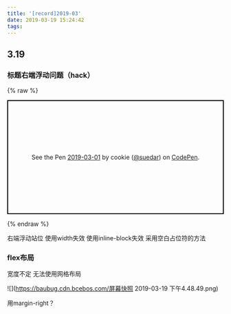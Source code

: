 ```yaml
---
title: '[record]2019-03'
date: 2019-03-19 15:24:42
tags:
---
```


## 3.19
### 标题右端浮动问题（hack）

{% raw %}
<p class="codepen" data-height="265" data-theme-id="0" data-default-tab="css,result" data-user="suedar" data-slug-hash="VRBXwd" style="height: 265px; box-sizing: border-box; display: flex; align-items: center; justify-content: center; border: 2px solid black; margin: 1em 0; padding: 1em;" data-pen-title="2019-03-01">
  <span>See the Pen <a href="https://codepen.io/suedar/pen/VRBXwd/">
  2019-03-01</a> by cookie (<a href="https://codepen.io/suedar">@suedar</a>)
  on <a href="https://codepen.io">CodePen</a>.</span>
</p>
<script async src="https://static.codepen.io/assets/embed/ei.js"></script>
{% endraw %}

右端浮动站位 使用width失效 使用inline-block失效 采用空白占位符的方法

### flex布局

宽度不定 无法使用网格布局

![](https://baubug.cdn.bcebos.com/屏幕快照 2019-03-19 下午4.48.49.png)

用margin-right？